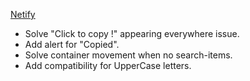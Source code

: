 [Netify](https://trusting-lewin-a1b261.netlify.app/) 

- Solve "Click to copy !" appearing everywhere issue.
- Add alert for "Copied".
- Solve container movement when no search-items.
- Add compatibility for UpperCase letters.
